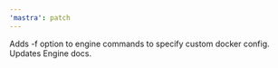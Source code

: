```yaml
---
'mastra': patch
---
```


Adds -f option to engine commands to specify custom docker config. Updates Engine docs.
